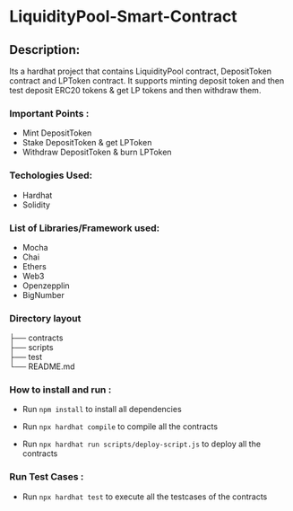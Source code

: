 # LiquidityPool-Smart-Contract

## Description:
 
Its a hardhat project that contains LiquidityPool contract, DepositToken contract and LPToken contract. It supports minting deposit token and then test deposit ERC20 tokens & get LP tokens and then withdraw them.

### Important Points :

- Mint DepositToken
- Stake DepositToken & get LPToken
- Withdraw DepositToken & burn LPToken

### Techologies Used:

- Hardhat
- Solidity

### List of Libraries/Framework used:

- Mocha
- Chai
- Ethers
- Web3
- Openzepplin
- BigNumber

### Directory layout
       
├── contracts                                      
├── scripts                   
├── test             
└── README.md

### How to install and run :

- Run `npm install` to install all dependencies

- Run `npx hardhat compile` to compile all the contracts

- Run `npx hardhat run scripts/deploy-script.js` to deploy all the contracts

### Run Test Cases :

- Run `npx hardhat test` to execute all the testcases of the contracts

